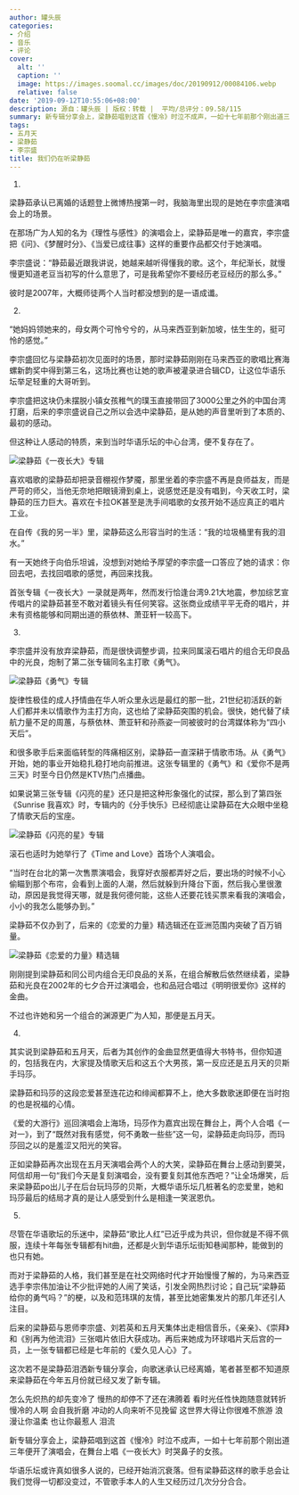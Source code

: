 ```yaml
---
author: 罐头辰
categories:
- 介绍
- 音乐
- 评论
cover:
  alt: ''
  caption: ''
  image: https://images.soomal.cc/images/doc/20190912/00084106.webp
  relative: false
date: '2019-09-12T10:55:06+08:00'
description: 源自：罐头辰 | 版权：转载 |  平均/总评分：09.58/115
summary: 新专辑分享会上，梁静茹唱到这首《慢冷》时泣不成声，一如十七年前那个刚出道三年便开了演唱会，在舞台上唱《一夜长大》时哭鼻子的女孩。华语乐坛或许真如很多人说的，已经开始消沉衰落。但有梁静茹这样的歌手总会让我们觉得一切都没变过，不管歌手本人的人生又经历过几次分分合合。
tags:
- 五月天
- 梁静茹
- 李宗盛
title: 我们仍在听梁静茹
---
```


1.

梁静茹承认已离婚的话题登上微博热搜第一时，我脑海里出现的是她在李宗盛演唱会上的场景。

在那场广为人知的名为《理性与感性》的演唱会上，梁静茹是唯一的嘉宾，李宗盛把《问》、《梦醒时分》、《当爱已成往事》这样的重要作品都交付于她演唱。

李宗盛说：“静茹最近跟我讲说，她越来越听得懂我的歌。这个，年纪渐长，就慢慢更知道老豆当初写的什么意思了，可是我希望你不要经历老豆经历的那么多。”

彼时是2007年，大概师徒两个人当时都没想到的是一语成谶。

2.

“她妈妈领她来的，母女两个可怜兮兮的，从马来西亚到新加坡，怯生生的，挺可怜的感觉。”

李宗盛回忆与梁静茹初次见面时的场景，那时梁静茹刚刚在马来西亚的歌唱比赛海螺新韵奖中得到第三名，这场比赛也让她的歌声被灌录进合辑CD，让这位华语乐坛举足轻重的大哥听到。

李宗盛把这块仍未摆脱小镇女孩稚气的璞玉直接带回了3000公里之外的中国台湾打磨，后来的李宗盛说自己之所以会选中梁静茹，是从她的声音里听到了本质的、最初的感动。

但这种让人感动的特质，来到当时华语乐坛的中心台湾，便不复存在了。

![梁静茹《一夜长大》专辑](https://images.soomal.cc/images/doc/20190912/00084103.webp)





喜欢唱歌的梁静茹却把录音棚视作梦魇，那里坐着的李宗盛不再是良师益友，而是严苛的师父，当他无奈地把眼镜滑到桌上，说感觉还是没有唱到，今天收工时，梁静茹的压力巨大。喜欢在卡拉OK甚至是洗手间唱歌的女孩开始不适应真正的唱片工业。

在自传《我的另一半》里，梁静茹这么形容当时的生活：“我的垃圾桶里有我的泪水。”

有一天她终于向伯乐坦诚，没想到对她给予厚望的李宗盛一口答应了她的请求：你回去吧，去找回唱歌的感觉，再回来找我。

首张专辑《一夜长大》一录就是两年，然而发行恰逢台湾9.21大地震，参加综艺宣传唱片的梁静茹甚至不敢对着镜头有任何笑容。这张商业成绩平平无奇的唱片，并未有资格能够和同期出道的蔡依林、萧亚轩一较高下。

3.

李宗盛并没有放弃梁静茹，而是很快调整步调，拉来同属滚石唱片的组合无印良品中的光良，炮制了第二张专辑同名主打歌《勇气》。

![梁静茹《勇气》专辑](https://images.soomal.cc/images/doc/20190912/00084102.webp)





旋律性极佳的成人抒情曲在华人听众里永远是最红的那一批，21世纪初活跃的新人们都并未以情歌作为主打方向，这也给了梁静茹突围的机会。很快，她代替了续航力量不足的周蕙，与蔡依林、萧亚轩和孙燕姿一同被彼时的台湾媒体称为“四小天后”。

和很多歌手后来面临转型的阵痛相区别，梁静茹一直深耕于情歌市场。从《勇气》开始，她的事业开始稳扎稳打地向前推进。这张专辑里的《勇气》和《爱你不是两三天》时至今日仍然是KTV热门点播曲。

如果说第三张专辑《闪亮的星》还只是把这种形象强化的试探，那么到了第四张《Sunrise 我喜欢》时，专辑内的《分手快乐》已经彻底让梁静茹在大众眼中坐稳了情歌天后的宝座。

![梁静茹《闪亮的星》专辑](https://images.soomal.cc/images/doc/20190912/00084104.webp)





滚石也适时为她举行了《Time and Love》首场个人演唱会。

“当时在台北的第一次售票演唱会，我穿好衣服都弄好之后，要出场的时候不小心偷瞄到那个布帘，会看到上面的人潮，然后就躲到升降台下面，然后我心里很激动，原因是我觉得天哪，就是我何德何能，这些人还要花钱买票来看我的演唱会，小小的我怎么能够办到。”

梁静茹不仅办到了，后来的《恋爱的力量》精选辑还在亚洲范围内突破了百万销量。

![梁静茹《恋爱的力量》精选辑](https://images.soomal.cc/images/doc/20190912/00084105.webp)





刚刚提到梁静茹和同公司内组合无印良品的关系，在组合解散后依然继续着，梁静茹和光良在2002年的七夕合开过演唱会，也和品冠合唱过《明明很爱你》这样的金曲。

不过也许她和另一个组合的渊源更广为人知，那便是五月天。

4.

其实说到梁静茹和五月天，后者为其创作的金曲显然更值得大书特书，但你知道的，包括我在内，大家提及情歌天后和这五个大男孩，第一反应还是五月天的贝斯手玛莎。

梁静茹和玛莎的这段恋爱甚至连花边和绯闻都算不上，绝大多数歌迷即便在当时抱的也是祝福的心情。

《爱的大游行》巡回演唱会上海场，玛莎作为嘉宾出现在舞台上，两个人合唱《一对一》，到了“既然对我有感觉，何不勇敢一些些”这一句，梁静茹走向玛莎，而玛莎回之以的是羞涩又阳光的笑容。

正如梁静茹再次出现在五月天演唱会两个人的大笑，梁静茹在舞台上感动到要哭，阿信却用一句“我们今天是复刻演唱会，没有要复刻其他东西吧？”让全场爆笑，后来梁静茹po出儿子在后台玩玛莎的贝斯，大概华语乐坛几桩著名的恋爱里，她和玛莎最后的结局才真的是让人感受到什么是相逢一笑泯恩仇。

5.

尽管在华语歌坛的乐迷中，梁静茹“歌比人红”已近乎成为共识，但你就是不得不佩服，连续十年每张专辑都有hit曲，还都是火到华语乐坛街知巷闻那种，能做到的也只有她。

而对于梁静茹的人格，我们甚至是在社交网络时代才开始慢慢了解的，为马来西亚选手李宗伟加油让不少批评她的人闹了笑话，引发全网热烈讨论；自己玩“梁静茹给你的勇气吗？”的梗，以及和范玮琪的友情，甚至比她密集发片的那几年还引人注目。

后来的梁静茹与恩师李宗盛、刘若英和五月天集体出走相信音乐，《亲亲》、《崇拜》和《别再为他流泪》三张唱片依旧大获成功。再后来她成为环球唱片天后宫的一员，上一张专辑都已经是七年前的《爱久见人心》了。

这次若不是梁静茹泪洒新专辑分享会，向歌迷承认已经离婚，笔者甚至都不知道原来梁静茹在今年五月份就已经又发了新专辑。

怎么先炽热的却先变冷了
慢热的却停不了还在沸腾着
看时光任性快跑随意就转折
慢冷的人啊 会自我折磨
冲动的人向来听不见挽留
这世界大得让你很难不旅游
浪漫让你温柔 也让你最惹人 泪流

新专辑分享会上，梁静茹唱到这首《慢冷》时泣不成声，一如十七年前那个刚出道三年便开了演唱会，在舞台上唱《一夜长大》时哭鼻子的女孩。

华语乐坛或许真如很多人说的，已经开始消沉衰落。但有梁静茹这样的歌手总会让我们觉得一切都没变过，不管歌手本人的人生又经历过几次分分合合。